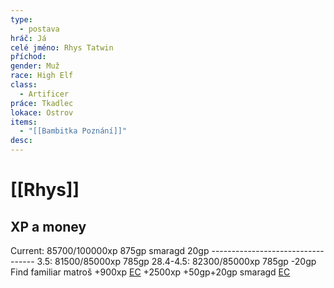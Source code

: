 ```yaml
---
type:
  - postava
hráč: Já
celé jméno: Rhys Tatwin
příchod: 
gender: Muž
race: High Elf
class:
  - Artificer
práce: Tkadlec
lokace: Ostrov
items:
  - "[[Bambitka Poznání]]"
desc:
---
```

# [[Rhys]]
## XP a money
Current: 85700/100000xp 875gp smaragd 20gp
\-\-\-\-\-\-\-\-\-\-\-\-\-\-\-\-\-\-\-\-\-\-\-\-\-\-\-\-\--\-\-\-\-
3.5: 81500/85000xp 785gp
28.4-4.5: 82300/85000xp 785gp
-20gp Find familiar matroš
+900xp [EC](https://discord.com/channels/1038480306593861692/1058341952887722057/1369440723107184671)
+2500xp +50gp+20gp smaragd [EC](https://discord.com/channels/1038480306593861692/1058341952887722057/1370627789413158954)
